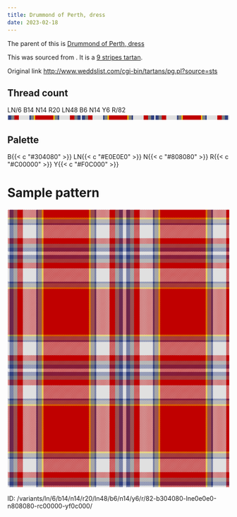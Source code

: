 ```yaml
---
title: Drummond of Perth, dress
date: 2023-02-18
---
```

The parent of this is [Drummond of Perth, dress](/tartans/ln/6/b14/n14/r20/ln48/b6/n14/y6/r/82/)


This was sourced from <no value>.  It is a [9 stripes tartan](/stripes/stripes9/).

Original link http://www.weddslist.com/cgi-bin/tartans/pg.pl?source=sts

## Thread count
LN/6 B14 N14 R20 LN48 B6 N14 Y6 R/82
![Sett](sett.png)

## Palette
B{{< c "#304080" >}} LN{{< c "#E0E0E0" >}} N{{< c "#808080" >}} R{{< c "#C00000" >}} Y{{< c "#F0C000" >}}

# Sample pattern

![Tartan detail](tartan.png "LN/6 B14 N14 R20 LN48 B6 N14 Y6 R/82 tartan")

ID: /variants/ln/6/b14/n14/r20/ln48/b6/n14/y6/r/82-b304080-lne0e0e0-n808080-rc00000-yf0c000/
